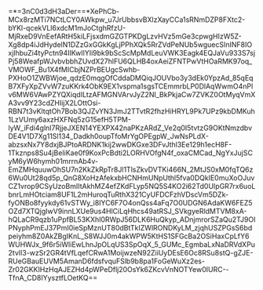 =*=3nC0d3dH3aDer==*XePhCb-MCx8rzMTi7NCtLCY0AWkpw_u7JrUbbsvBXlzXayCCa1sRNmDZP8FXtc2-bYKl-qcekVLl6xdcM1mJoCtghRfzU-MjRxeD9VnEefARtH5kiLFjsxdmGZGTPKDgLzvHVz5mGe3cpwgHIzW5Z-Xg8dp4iJdHydelN1DZzGxGGkKgLjPPhXQk5RrZVdPeNUb5wguecSInINF8IOxjlhbuZi4tyPctn94IIKwIlYIi9bk9bScScMpMdLeuVWK3Eagk4EQJaVu933S7sjPj58WeafpWJvbvbbhZUvdX27hlFU6QLHB4oxAeiZFNTPwVtHOaRMK97oq_VMOWF_Bu1X4fMICbjNZPrBEUgcSwhb-PXHoO1ZWBWjoe_qdzE0mqgOfCddaDMQiqJOUVbo3y3dEk0YpzAd_85qEqB7XFyXpZVvW7zuKKrk4ObK9EX1vspma1sgsTCEmmrbLP0DlAqWwmO4nPlv6MW6VAwPZYQXiqdILtzAFMGNVArvJyZ2NI_BkPkjaCw7ZVKZ0OtMyqVmXA3vv9Y23cdZHIijX2LOttOsi-RBN7t3vKltqtOh7Bob3QJZvYN3JmJ2TTvtR2fhzHiHRYL9Pk7UPz9kbDMKuh1LzVUmy6axzHXFNq5zG15efH5TPM-lyW_iFdi4glnI7RjjeJXEN14YEXPX42naPKzARdZ_Ve2q0I5tvtzG9OKtNmzdbvDE4V1D7Xg11Sl134_Dadkh0oupTfoMrYgOPEgpW_JwNsPLdX-abzsxNx7Y8dxjBJPtoARDNK1kij2wwDKGxe3DFvJthl3Ee129h1ecH8F-1Tkznps8Su4jBeIiKae0f9KoxPcBdti2LORHVOfgN4f_oxaCMCad_NgYxJujSCyM6yW6hymh01mrrnAb4v-EmZMHquuwOhSU7n2KkZkRpTr8Jl1TlsZkvDVTKi466N_2MtJS0xM0fqTQ6z6Wu0Ut28qd5p_QnG8XoHzAfekxbHCNHmUNpUthl5fva0DQkIE0muXoOJuvCZ1vrop9CSyUzoBmIItAkhMZ4efZKdFLyp5NQ5S4KO2i62Td0UIpGR7rx6uoLbnrLmHOtciam8UF1L2mHuroqTuRthX321CyUFDCFzhVDscVm5DZk-fyONBo8fyykdy61vSTWy_i8IYC6F7O4onQss4aFq7O0UDGN6AdaKW6FEZ5OZd7XTQjgIwV9innLXUe9us4HlCiLqHhcs49atRSJ_SVkgyeRldMTVM8xA-hQLaCR9qzb1uPpfBL53KXhI0RWpJ56DLK6HuQkyp_ADnjmrorSZaQu2TJ9OIPNyphPmEJ37PmI0ieSpMznUT80dBtTkIZWlRONDKyLM_zjqhUSZPGsS6bdpeiyhm8Z0AkZBgIKnL_S8WJJ0m4akWPW5KtHS1SFGcBa2OSiHaxCpLfY6WUHWJx_9f6r5iWIiEwLhnJpOLqUS3SpOqX_5_GUMc_EgmbaLxNaDRVdXPu2tvIl3-wzSr2GR4tVfLqefCRwA1MoijwzeN92ZiiUyDEsE6Oc8RSu8stQ-gZJE-RUeGBauEUVM5AmanD6fdsfvquFSlb9b8pa1FoGeWuXz2es-Zr02GKKIHzHqAJEZHd4pWPeDflj20OsYk6ZKcvVnNOTYew0IURC--TfnA_CD8IYysztfLOetKQ==
